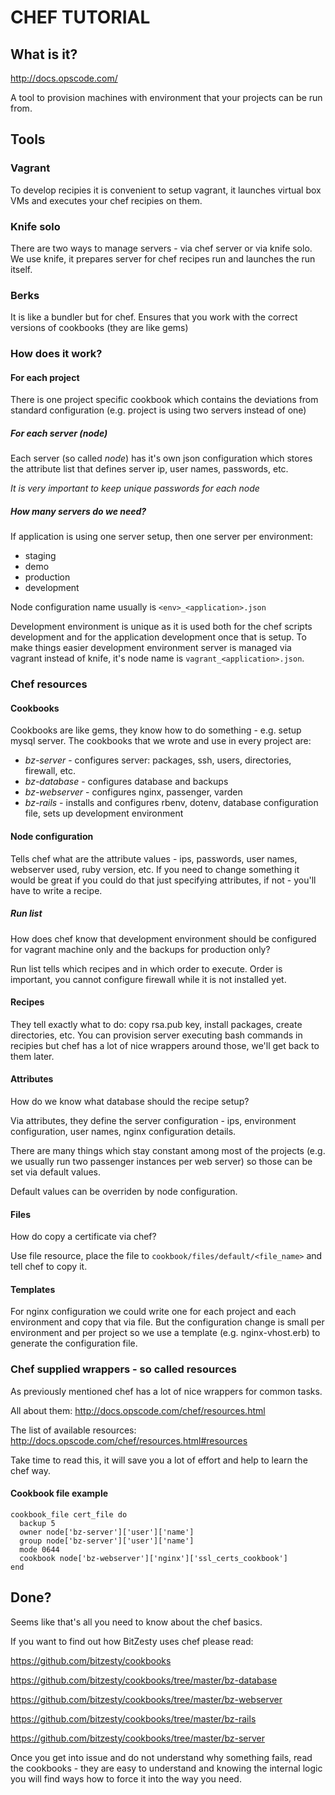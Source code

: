 # CHEF TUTORIAL

## What is it?

http://docs.opscode.com/

A tool to provision machines with environment that your projects can be
run from.

## Tools

### Vagrant

To develop recipies it is convenient to setup vagrant, it launches virtual
box VMs and executes your chef recipies on them.

### Knife solo

There are two ways to manage servers - via chef server or via knife
solo. We use knife, it prepares server for chef recipes run and launches
the run itself.

### Berks

It is like a bundler but for chef. Ensures that you work with the
correct versions of cookbooks (they are like gems)

### How does it work?

#### For each project

There is one project specific cookbook which contains the deviations
from standard configuration (e.g. project is using two servers instead
of one)

##### For each server (node)

Each server (so called *node*) has it's own json configuration which
stores the attribute list that defines server ip, user names, passwords,
etc.

_It is very important to keep unique passwords for each node_

##### How many servers do we need?

If application is using one server setup, then one server per
environment:

* staging
* demo
* production
* development

Node configuration name usually is `<env>_<application>.json`

Development environment is unique as it is used both for the chef
scripts development and for the application development once that is
setup. To make things easier development environment server is managed
via vagrant instead of knife, it's node name is
`vagrant_<application>.json`.

### Chef resources

#### Cookbooks

Cookbooks are like gems, they know how to do something - e.g. setup
mysql server. The cookbooks that we wrote and use in every project are:

* *bz-server* - configures server: packages, ssh, users, directories, firewall, etc.
* *bz-database* - configures database and backups
* *bz-webserver* - configures nginx, passenger, varden
* *bz-rails* - installs and configures rbenv, dotenv, database
  configuration file, sets up development environment

#### Node configuration

Tells chef what are the attribute values - ips, passwords, user names,
webserver used, ruby version, etc. If you need to change something it
would be great if you could do that just specifying attributes, if not -
you'll have to write a recipe.

##### Run list

How does chef know that development environment should be configured for
vagrant machine only and the backups for production only?

Run list tells which recipes and in which order to execute. Order is
important, you cannot configure firewall while it is not installed yet.

#### Recipes

They tell exactly what to do: copy rsa.pub key, install packages, create
directories, etc. You can provision server executing bash commands in recipies
but chef has a lot of nice wrappers around those, we'll get back to them
later.

#### Attributes

How do we know what database should the recipe setup?

Via attributes, they define the server configuration - ips, environment
configuration, user names, nginx configuration details.

There are many things which stay constant among most of the projects
(e.g. we usually run two passenger instances per web server) so those
can be set via default values.

Default values can be overriden by node configuration.

#### Files

How do copy a certificate via chef?

Use file resource, place the file to `cookbook/files/default/<file_name>` and
tell chef to copy it.

#### Templates

For nginx configuration we could write one for each project and each
environment and copy that via file. But the configuration change is
small per environment and per project so we use a template
(e.g. nginx-vhost.erb) to generate the configuration file.

### Chef supplied wrappers - so called resources

As previously mentioned chef has a lot of nice wrappers for common
tasks.

All about them: http://docs.opscode.com/chef/resources.html

The list of available resources: http://docs.opscode.com/chef/resources.html#resources

Take time to read this, it will save you a lot of effort and help to
learn the chef way.

#### Cookbook file example

```
cookbook_file cert_file do
  backup 5
  owner node['bz-server']['user']['name']
  group node['bz-server']['user']['name']
  mode 0644
  cookbook node['bz-webserver']['nginx']['ssl_certs_cookbook']
end
```

## Done?

Seems like that's all you need to know about the chef basics.

If you want to find out how BitZesty uses chef please read:

https://github.com/bitzesty/cookbooks

https://github.com/bitzesty/cookbooks/tree/master/bz-database

https://github.com/bitzesty/cookbooks/tree/master/bz-webserver

https://github.com/bitzesty/cookbooks/tree/master/bz-rails

https://github.com/bitzesty/cookbooks/tree/master/bz-server

Once you get into issue and do not understand why something fails, read
the cookbooks - they are easy to understand and knowing the internal
logic you will find ways how to force it into the way you need.
